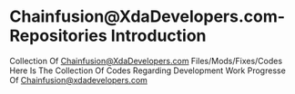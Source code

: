 #  Chainfusion@XdaDevelopers.com- Repositories Introduction
Collection Of Chainfusion@XdaDevelopers.com Files/Mods/Fixes/Codes
Here Is The Collection Of Codes Regarding Development Work Progresse Of Chainfusion@xdadevelopers.com
